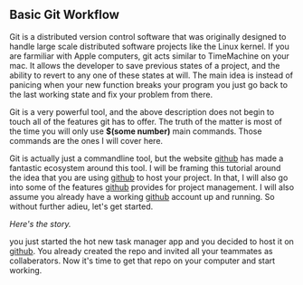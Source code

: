 ## Basic Git Workflow

Git is a distributed version control software that was originally designed to 
handle large scale distributed software projects like the Linux kernel. If you
are farmiliar with Apple computers, git acts similar to TimeMachine on your mac.
It allows the developer to save previous states of a project, and the ability to
revert to any one of these states at will. The main idea is instead of panicing
when your new function breaks your program you just go back to the last working 
state and fix your problem from there. 

Git is a very powerful tool, and the above description does not begin to touch
all of the features git has to offer. The truth of the matter is most of the 
time you will only use **$(some number)** main commands. Those commands are the ones
I will cover here.

Git is actually just a commandline tool, but the website [github][1] has made a
fantastic ecosystem around this tool. I will be framing this tutorial around 
the idea that you are using [github][1] to host your project. In that, I will 
also go into some of the features [github][1] provides for project management.
I will also assume you already have a working [github][1] account up and 
running. So without further adieu, let's get started.


*Here's the story.*

you just started the hot new task manager app and you decided to host it on 
[github][1]. You already created the repo and invited all your teammates as 
collaberators. Now it's time to get that repo on your computer and start 
working.


[1]: https://github.com

